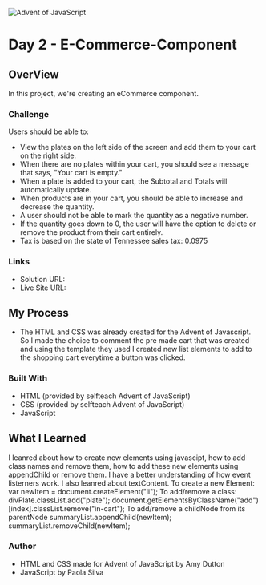 ![Advent of JavaScript](https://adventofjavascript.s3.us-east-1.amazonaws.com/2021/advent-of-js-gumroad-cover.png)

# Day 2 - E-Commerce-Component

## OverView

In this project, we're creating an eCommerce component.

### Challenge

Users should be able to:

- View the plates on the left side of the screen and add them to your cart on the right side.
- When there are no plates within your cart, you should see a message that says, "Your cart is empty."
- When a plate is added to your cart, the Subtotal and Totals will automatically update.
- When products are in your cart, you should be able to increase and decrease the quantity. 
- A user should not be able to mark the quantity as a negative number.
- If the quantity goes down to 0, the user will have the option to delete or remove the product from their cart entirely.
- Tax is based on the state of Tennessee sales tax: 0.0975

### Links
- Solution URL: 
- Live Site URL:

## My Process

- The HTML and CSS was already created for the Advent of Javascript. So I made the choice to comment 
the pre made cart that was created and using the template they used I created new list elements to add to the shopping cart 
everytime a button was clicked.

### Built With
- HTML (provided by selfteach Advent of JavaScript)
- CSS (provided by selfteach Advent of JavaScript)
- JavaScript

## What I Learned
  I leanred about how to create new elements using javascipt, how to add class names and remove them, how to add these new elements using appendChild or remove them. 
  I have a better understanding of how event listerners work. I also leanred about textContent. 
  To create a new Element: 
    var newItem = document.createElement("li");
  To add/remove a class:
    divPlate.classList.add("plate");
    document.getElementsByClassName("add")[index].classList.remove("in-cart");
  To add/remove a childNode from its parentNode
    summaryList.appendChild(newItem);
     summaryList.removeChild(newItem);

### Author
- HTML and CSS made for Advent of JavaScript by Amy Dutton
- JavaScript by Paola Silva

